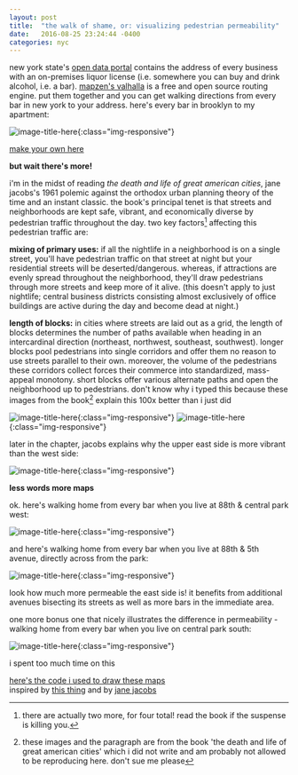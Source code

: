 ```yaml
---
layout: post
title:  "the walk of shame, or: visualizing pedestrian permeability"
date:   2016-08-25 23:24:44 -0400
categories: nyc
---
```


new york state's [open data portal][nysdata] contains the address of every business with an on-premises liquor license (i.e. somewhere you can buy and drink alcohol, i.e. a bar). [mapzen's valhalla][valhalla] is a free and open source routing engine. put them together and you can get walking directions from every bar in new york to your address. here's every bar in brooklyn to my apartment:

![image-title-here](/assets/bklyn.png){:class="img-responsive"}

[make your own here][wos]

**but wait there's more!**

i'm in the midst of reading *the death and life of great american cities*, jane jacobs's 1961 polemic against the orthodox urban planning theory of the time and an instant classic. the book's principal tenet is that streets and neighborhoods are kept safe, vibrant, and economically diverse by pedestrian traffic throughout the day. two key factors[^1] affecting this pedestrian traffic are:

**mixing of primary uses:** if all the nightlife in a neighborhood is on a single street, you'll have pedestrian traffic on that street at night but your residential streets will be deserted/dangerous. whereas, if attractions are evenly spread throughout the neighborhood, they'll draw pedestrians through more streets and keep more of it alive. (this doesn't apply to just nightlife; central business districts consisting almost exclusively of office buildings are active during the day and become dead at night.)

**length of blocks:** in cities where streets are laid out as a grid, the length of blocks determines the number of paths available when heading in an intercardinal direction (northeast, northwest, southeast, southwest). longer blocks pool pedestrians into single corridors and offer them no reason to use streets parallel to their own. moreover, the volume of the pedestrians these corridors collect forces their commerce into standardized, mass-appeal monotony. short blocks offer various alternate paths and open the neighborhood up to pedestrians. don't know why i typed this because these images from the book[^2] explain this 100x better than i just did

![image-title-here](/assets/longblock.png){:class="img-responsive"}
![image-title-here](/assets/shortblock.png){:class="img-responsive"}

later in the chapter, jacobs explains why the upper east side is more vibrant than the west side:

![image-title-here](/assets/jacobs.png){:class="img-responsive"}

**less words more maps**

ok. here's walking home from every bar when you live at 88th & central park west:

![image-title-here](/assets/west.png){:class="img-responsive"}

and here's walking home from every bar when you live at 88th & 5th avenue, directly across from the park:

![image-title-here](/assets/east.png){:class="img-responsive"}

look how much more permeable the east side is! it benefits from additional avenues bisecting its streets as well as more bars in the immediate area.

one more bonus one that nicely illustrates the difference in permeability - walking home from every bar when you live on central park south:

![image-title-here](/assets/south.png){:class="img-responsive"}

i spent too much time on this

[here's the code i used to draw these maps][github]  
inspired by [this thing][er] and by [jane jacobs][jane]

[^1]: there are actually two more, for four total! read the book if the suspense is killing you.
[^2]: these images and the paragraph are from the book 'the death and life of great american cities' which i did not write and am probably not allowed to be reproducing here. don't sue me please

[nysdata]: https://data.ny.gov/
[valhalla]: https://mapzen.com/products/turn-by-turn/
[wos]: https://walk-of-shame.herokuapp.com/
[er]: http://stevecoast.com/2016/01/04/new-kickstarter-every-road/
[jane]: https://en.wikipedia.org/wiki/Jane_Jacobs
[github]: https://github.com/strangerloops/walk-of-shame
